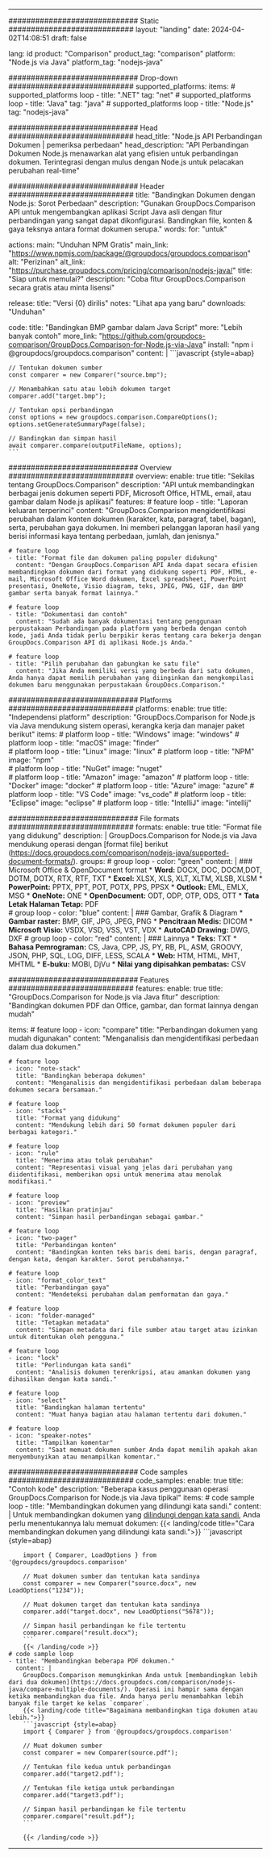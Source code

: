 
---
############################# Static ############################
layout: "landing"
date: 2024-04-02T14:08:51
draft: false

lang: id
product: "Comparison"
product_tag: "comparison"
platform: "Node.js via Java"
platform_tag: "nodejs-java"

############################# Drop-down ############################
supported_platforms:
  items:
    # supported_platforms loop
    - title: ".NET"
      tag: "net"
    # supported_platforms loop
    - title: "Java"
      tag: "java"
    # supported_platforms loop
    - title: "Node.js"
      tag: "nodejs-java"

############################# Head ############################
head_title: "Node.js API Perbandingan Dokumen | pemeriksa perbedaan"
head_description: "API Perbandingan Dokumen Node.js menawarkan alat yang efisien untuk perbandingan dokumen. Terintegrasi dengan mulus dengan Node.js untuk pelacakan perubahan real-time"

############################# Header ############################
title: "Bandingkan Dokumen dengan Node.js: Sorot Perbedaan"
description: "Gunakan GroupDocs.Comparison API untuk mengembangkan aplikasi Script Java asli dengan fitur perbandingan yang sangat dapat dikonfigurasi. Bandingkan file, konten & gaya teksnya antara format dokumen serupa."
words:
  for: "untuk"

actions:
  main: "Unduhan NPM Gratis"
  main_link: "https://www.npmjs.com/package/@groupdocs/groupdocs.comparison"
  alt: "Perizinan"
  alt_link: "https://purchase.groupdocs.com/pricing/comparison/nodejs-java/"
  title: "Siap untuk memulai?"
  description: "Coba fitur GroupDocs.Comparison secara gratis atau minta lisensi"

release:
  title: "Versi {0} dirilis"
  notes: "Lihat apa yang baru"
  downloads: "Unduhan"

code:
  title: "Bandingkan BMP gambar dalam Java Script"
  more: "Lebih banyak contoh"
  more_link: "https://github.com/groupdocs-comparison/GroupDocs.Comparison-for-Node.js-via-Java"
  install: "npm i @groupdocs/groupdocs.comparison"
  content: |
    ```javascript {style=abap}

    // Tentukan dokumen sumber
    const comparer = new Comparer("source.bmp");

    // Menambahkan satu atau lebih dokumen target
    comparer.add("target.bmp");

    // Tentukan opsi perbandingan
    const options = new groupdocs.comparison.CompareOptions();
    options.setGenerateSummaryPage(false);

    // Bandingkan dan simpan hasil
    await comparer.compare(outputFileName, options);
    ```

############################# Overview ############################
overview:
  enable: true
  title: "Sekilas tentang GroupDocs.Comparison"
  description: "API untuk membandingkan berbagai jenis dokumen seperti PDF, Microsoft Office, HTML, email, atau gambar dalam Node.js aplikasi"
  features:
    # feature loop
    - title: "Laporan keluaran terperinci"
      content: "GroupDocs.Comparison mengidentifikasi perubahan dalam konten dokumen (karakter, kata, paragraf, tabel, bagan), serta, perubahan gaya dokumen. Ini memberi pelanggan laporan hasil yang berisi informasi kaya tentang perbedaan, jumlah, dan jenisnya."

    # feature loop
    - title: "Format file dan dokumen paling populer didukung"
      content: "Dengan GroupDocs.Comparison API Anda dapat secara efisien membandingkan dokumen dari format yang didukung seperti PDF, HTML, e-mail, Microsoft Office Word dokumen, Excel spreadsheet, PowerPoint presentasi, OneNote, Visio diagram, teks, JPEG, PNG, GIF, dan BMP gambar serta banyak format lainnya."

    # feature loop
    - title: "Dokumentasi dan contoh"
      content: "Sudah ada banyak dokumentasi tentang penggunaan perpustakaan Perbandingan pada platform yang berbeda dengan contoh kode, jadi Anda tidak perlu berpikir keras tentang cara bekerja dengan GroupDocs.Comparison API di aplikasi Node.js Anda."

    # feature loop
    - title: "Pilih perubahan dan gabungkan ke satu file"
      content: "Jika Anda memiliki versi yang berbeda dari satu dokumen, Anda hanya dapat memilih perubahan yang diinginkan dan mengkompilasi dokumen baru menggunakan perpustakaan GroupDocs.Comparison."

############################# Platforms ############################
platforms:
  enable: true
  title: "Independensi platform"
  description: "GroupDocs.Comparison for Node.js via Java mendukung sistem operasi, kerangka kerja dan manajer paket berikut"
  items:
    # platform loop
    - title: "Windows"
      image: "windows"
    # platform loop
    - title: "macOS"
      image: "finder"      
    # platform loop
    - title: "Linux"
      image: "linux"
    # platform loop
    - title: "NPM"
      image: "npm"  
    # platform loop
    - title: "NuGet"
      image: "nuget"      
    # platform loop
    - title: "Amazon"
      image: "amazon"
    # platform loop
    - title: "Docker"
      image: "docker"
    # platform loop
    - title: "Azure"
      image: "azure"
    # platform loop
    - title: "VS Code"
      image: "vs_code"
    # platform loop
    - title: "Eclipse"
      image: "eclipse"
    # platform loop
    - title: "IntelliJ"
      image: "intellij"

############################# File formats ############################
formats:
  enable: true
  title: "Format file yang didukung"
  description: |
    GroupDocs.Comparison for Node.js via Java mendukung operasi dengan [format file] berikut (https://docs.groupdocs.com/comparison/nodejs-java/supported-document-formats/).
  groups:
    # group loop
    - color: "green"
      content: |
        ### Microsoft Office & OpenDocument format
        * **Word:** DOCX, DOC, DOCM,DOT, DOTM, DOTX, RTX, RTF, TXT
        * **Excel:** XLSX, XLS, XLT, XLTM, XLSB, XLSM
        * **PowerPoint:** PPTX, PPT, POT, POTX, PPS, PPSX
        * **Outlook:** EML, EMLX, MSG
        * **OneNote:** ONE
        * **OpenDocument:** ODT, ODP, OTP, ODS, OTT
        * **Tata Letak Halaman Tetap:** PDF        
    # group loop
    - color: "blue"
      content: |
        ### Gambar, Grafik & Diagram
        * **Gambar raster:** BMP, GIF, JPG, JPEG, PNG
        * **Pencitraan Medis:** DICOM
        * **Microsoft Visio:** VSDX, VSD, VSS, VST, VDX
        * **AutoCAD Drawing:** DWG, DXF
      # group loop
    - color: "red"
      content: |
        ### Lainnya
        * **Teks:** TXT
        * **Bahasa Pemrograman:** CS, Java, CPP, JS, PY, RB, PL, ASM, GROOVY, JSON, PHP, SQL, LOG, DIFF, LESS, SCALA
        * **Web:** HTM, HTML, MHT, MHTML
        * **E-buku:** MOBI, DjVu
        * **Nilai yang dipisahkan pembatas:** CSV

############################# Features ############################
features:
  enable: true
  title: "GroupDocs.Comparison for Node.js via Java fitur"
  description: "Bandingkan dokumen PDF dan Office, gambar, dan format lainnya dengan mudah"

  items:
    # feature loop
    - icon: "compare"
      title: "Perbandingan dokumen yang mudah digunakan"
      content: "Menganalisis dan mengidentifikasi perbedaan dalam dua dokumen."

    # feature loop
    - icon: "note-stack"
      title: "Bandingkan beberapa dokumen"
      content: "Menganalisis dan mengidentifikasi perbedaan dalam beberapa dokumen secara bersamaan."

    # feature loop
    - icon: "stacks"
      title: "Format yang didukung"
      content: "Mendukung lebih dari 50 format dokumen populer dari berbagai kategori."

    # feature loop
    - icon: "rule"
      title: "Menerima atau tolak perubahan"
      content: "Representasi visual yang jelas dari perubahan yang diidentifikasi, memberikan opsi untuk menerima atau menolak modifikasi."

    # feature loop
    - icon: "preview"
      title: "Hasilkan pratinjau"
      content: "Simpan hasil perbandingan sebagai gambar."

    # feature loop
    - icon: "two-pager"
      title: "Perbandingan konten"
      content: "Bandingkan konten teks baris demi baris, dengan paragraf, dengan kata, dengan karakter. Sorot perubahannya."

    # feature loop
    - icon: "format_color_text"
      title: "Perbandingan gaya"
      content: "Mendeteksi perubahan dalam pemformatan dan gaya."

    # feature loop
    - icon: "folder-managed"
      title: "Tetapkan metadata"
      content: "Simpan metadata dari file sumber atau target atau izinkan untuk ditentukan oleh pengguna."

    # feature loop
    - icon: "lock"
      title: "Perlindungan kata sandi"
      content: "Analisis dokumen terenkripsi, atau amankan dokumen yang dihasilkan dengan kata sandi."

    # feature loop
    - icon: "select"
      title: "Bandingkan halaman tertentu"
      content: "Muat hanya bagian atau halaman tertentu dari dokumen."

    # feature loop
    - icon: "speaker-notes"
      title: "Tampilkan komentar"
      content: "Saat memuat dokumen sumber Anda dapat memilih apakah akan menyembunyikan atau menampilkan komentar."

############################# Code samples ############################
code_samples:
  enable: true
  title: "Contoh kode"
  description: "Beberapa kasus penggunaan operasi GroupDocs.Comparison for Node.js via Java tipikal"
  items:
    # code sample loop
    - title: "Membandingkan dokumen yang dilindungi kata sandi."
      content: |
        Untuk membandingkan dokumen yang [dilindungi dengan kata sandi](https://docs.groupdocs.com/comparison/nodejs-java/load-password-protected-documents/), Anda perlu menentukannya lalu memuat dokumen:
        {{< landing/code title="Cara membandingkan dokumen yang dilindungi kata sandi.">}}
        ```javascript {style=abap}

        import { Comparer, LoadOptions } from '@groupdocs/groupdocs.comparison'

        // Muat dokumen sumber dan tentukan kata sandinya
        const comparer = new Comparer("source.docx", new LoadOptions("1234"));

        // Muat dokumen target dan tentukan kata sandinya
        comparer.add("target.docx", new LoadOptions("5678"));

        // Simpan hasil perbandingan ke file tertentu
        comparer.compare("result.docx");
        ```
        {{< /landing/code >}}
    # code sample loop
    - title: "Membandingkan beberapa PDF dokumen."
      content: |
        GroupDocs.Comparison memungkinkan Anda untuk [membandingkan lebih dari dua dokumen](https://docs.groupdocs.com/comparison/nodejs-java/compare-multiple-documents/). Operasi ini hampir sama dengan ketika membandingkan dua file. Anda hanya perlu menambahkan lebih banyak file target ke kelas `comparer`.
        {{< landing/code title="Bagaimana membandingkan tiga dokumen atau lebih.">}}
        ```javascript {style=abap}
        import { Comparer } from '@groupdocs/groupdocs.comparison'

        // Muat dokumen sumber
        const comparer = new Comparer(source.pdf");

        // Tentukan file kedua untuk perbandingan
        comparer.add("target2.pdf");

        // Tentukan file ketiga untuk perbandingan
        comparer.add("target3.pdf");

        // Simpan hasil perbandingan ke file tertentu
        comparer.compare("result.pdf");
        ```

        {{< /landing/code >}}

---